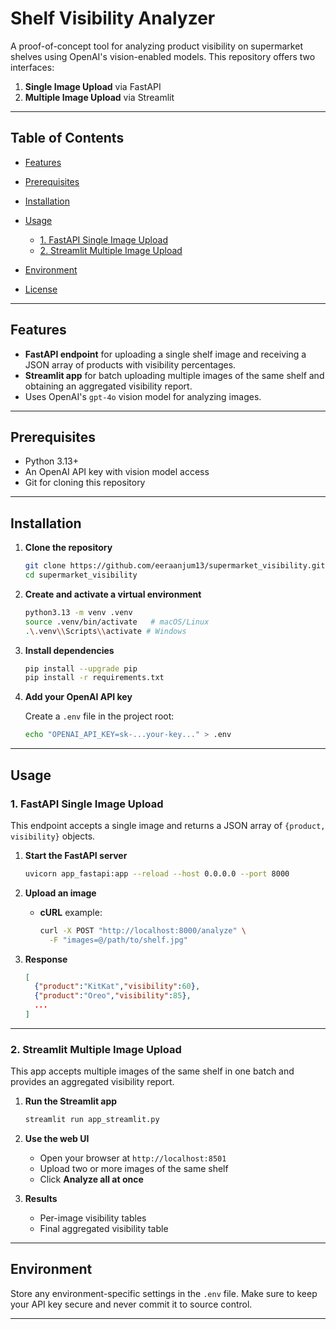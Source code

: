 # Shelf Visibility Analyzer

A proof-of-concept tool for analyzing product visibility on supermarket shelves using OpenAI's vision-enabled models. This repository offers two interfaces:

1. **Single Image Upload** via FastAPI
2. **Multiple Image Upload** via Streamlit

---

## Table of Contents

* [Features](#features)
* [Prerequisites](#prerequisites)
* [Installation](#installation)
* [Usage](#usage)

  * [1. FastAPI Single Image Upload](#1-fastapi-single-image-upload)
  * [2. Streamlit Multiple Image Upload](#2-streamlit-multiple-image-upload)
* [Environment](#environment)
* [License](#license)

---

## Features

* **FastAPI endpoint** for uploading a single shelf image and receiving a JSON array of products with visibility percentages.
* **Streamlit app** for batch uploading multiple images of the same shelf and obtaining an aggregated visibility report.
* Uses OpenAI's `gpt-4o` vision model for analyzing images.

---

## Prerequisites

* Python 3.13+
* An OpenAI API key with vision model access
* Git for cloning this repository

---

## Installation

1. **Clone the repository**

   ```bash
   git clone https://github.com/eeraanjum13/supermarket_visibility.git
   cd supermarket_visibility
   ```

2. **Create and activate a virtual environment**

   ```bash
   python3.13 -m venv .venv
   source .venv/bin/activate   # macOS/Linux
   .\.venv\\Scripts\\activate # Windows
   ```

3. **Install dependencies**

   ```bash
   pip install --upgrade pip
   pip install -r requirements.txt
   ```

4. **Add your OpenAI API key**

   Create a `.env` file in the project root:

   ```bash
   echo "OPENAI_API_KEY=sk-...your-key..." > .env
   ```

---

## Usage

### 1. FastAPI Single Image Upload

This endpoint accepts a single image and returns a JSON array of `{product, visibility}` objects.

1. **Start the FastAPI server**

   ```bash
   uvicorn app_fastapi:app --reload --host 0.0.0.0 --port 8000
   ```

2. **Upload an image**

   * **cURL** example:

     ```bash
     curl -X POST "http://localhost:8000/analyze" \
       -F "images=@/path/to/shelf.jpg"
     ```

3. **Response**

   ```json
   [
     {"product":"KitKat","visibility":60},
     {"product":"Oreo","visibility":85},
     ...
   ]
   ```

---

### 2. Streamlit Multiple Image Upload

This app accepts multiple images of the same shelf in one batch and provides an aggregated visibility report.

1. **Run the Streamlit app**

   ```bash
   streamlit run app_streamlit.py
   ```

2. **Use the web UI**

   * Open your browser at `http://localhost:8501`
   * Upload two or more images of the same shelf
   * Click **Analyze all at once**

3. **Results**

   * Per-image visibility tables
   * Final aggregated visibility table

---

## Environment

Store any environment-specific settings in the `.env` file. Make sure to keep your API key secure and never commit it to source control.

---

